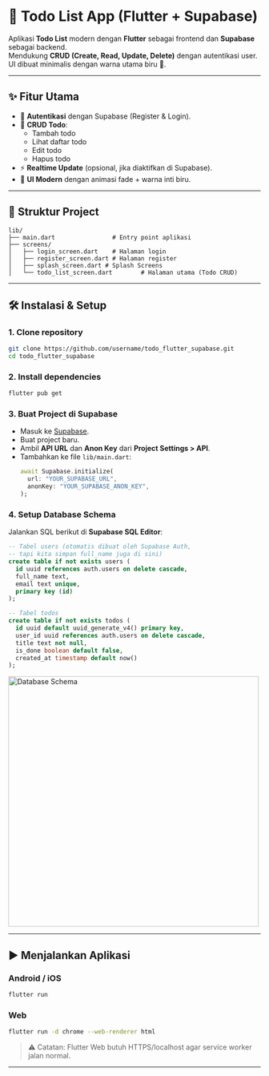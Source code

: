 # 📝 Todo List App (Flutter + Supabase)

Aplikasi **Todo List** modern dengan **Flutter** sebagai frontend dan **Supabase** sebagai backend.  
Mendukung **CRUD (Create, Read, Update, Delete)** dengan autentikasi user.  
UI dibuat minimalis dengan warna utama biru 🌊.

---

## ✨ Fitur Utama
- 🔐 **Autentikasi** dengan Supabase (Register & Login).
- 📝 **CRUD Todo**:
  - Tambah todo
  - Lihat daftar todo
  - Edit todo
  - Hapus todo
- ⚡ **Realtime Update** (opsional, jika diaktifkan di Supabase).
- 🎨 **UI Modern** dengan animasi fade + warna inti biru.

---

## 📂 Struktur Project
```
lib/
├── main.dart                # Entry point aplikasi
├── screens/
│   ├── login_screen.dart    # Halaman login
│   ├── register_screen.dart # Halaman register
│   ├── splash_screen.dart # Splash Screens
│   └── todo_list_screen.dart        # Halaman utama (Todo CRUD)
```

---

## 🛠️ Instalasi & Setup

### 1. Clone repository
```bash
git clone https://github.com/username/todo_flutter_supabase.git
cd todo_flutter_supabase
```

### 2. Install dependencies
```bash
flutter pub get
```

### 3. Buat Project di Supabase
- Masuk ke [Supabase](https://supabase.com).
- Buat project baru.
- Ambil **API URL** dan **Anon Key** dari **Project Settings > API**.
- Tambahkan ke file `lib/main.dart`:
  ```dart
  await Supabase.initialize(
    url: "YOUR_SUPABASE_URL",
    anonKey: "YOUR_SUPABASE_ANON_KEY",
  );
  ```

### 4. Setup Database Schema
Jalankan SQL berikut di **Supabase SQL Editor**:

```sql
-- Tabel users (otomatis dibuat oleh Supabase Auth, 
-- tapi kita simpan full_name juga di sini)
create table if not exists users (
  id uuid references auth.users on delete cascade,
  full_name text,
  email text unique,
  primary key (id)
);

-- Tabel todos
create table if not exists todos (
  id uuid default uuid_generate_v4() primary key,
  user_id uuid references auth.users on delete cascade,
  title text not null,
  is_done boolean default false,
  created_at timestamp default now()
);
```

<img src="https://i.ibb.co.com/35dk2kzf/Untitled-2.png" alt="Database Schema" width="500">


---

## ▶️ Menjalankan Aplikasi
### Android / iOS
```bash
flutter run
```

### Web
```bash
flutter run -d chrome --web-renderer html
```

> ⚠️ Catatan: Flutter Web butuh HTTPS/localhost agar service worker jalan normal.

---

